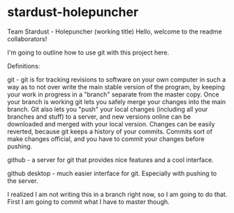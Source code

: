 # stardust-holepuncher
Team Stardust - Holepuncher (working title)
Hello, welcome to the readme collaborators!

I'm going to outline how to use git with this project here.

Definitions:

git - git is for tracking revisions to software on your own computer in such a way as to not over write the main stable version of the program, by keeping your work in progress in a "branch" separate from the master copy. Once your branch is working git lets you safely merge your changes into the main branch. Git also lets you "push" your local changes (including all your branches and stuff) to a server, and new versions online can be downloaded and merged with your local version. Changes can be easily reverted, because git keeps a history of your commits. Commits sort of make changes official, and you have to commit your changes before pushing. 

github - a server for git that provides nice features and a cool interface. 

github desktop - much easier interface for git. Especially with pushing to the server.


I realized I am not writing this in a branch right now, so I am going to do that. First I am going to commit what I have to master though. 

